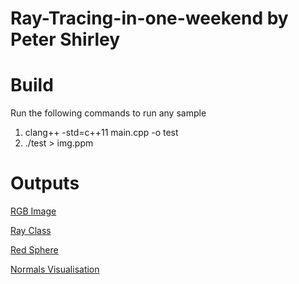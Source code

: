 # Ray-Tracing-in-one-weekend by Peter Shirley

# Build 
Run the following commands to run any sample  

1) clang++  -std=c++11 main.cpp -o test
2) ./test > img.ppm

# Outputs

[RGB Image](https://github.com/ditya0398/Ray-Tracing-in-one-weekend/assets/53263733/d6ed46ca-528d-4c8e-ba7f-06ea40f10a2a)

[Ray Class](https://github.com/ditya0398/Ray-Tracing-in-one-weekend/assets/53263733/c760b78e-c00d-44c2-967f-3806b5528087)

[Red Sphere](https://github.com/ditya0398/Ray-Tracing-in-one-weekend/assets/53263733/c17a43ce-1d7d-4786-8858-182989a21385)

[Normals Visualisation](https://github.com/ditya0398/Ray-Tracing-in-one-weekend/assets/53263733/a99eb8ad-6c4d-4c6c-abff-7c809e39feef)











